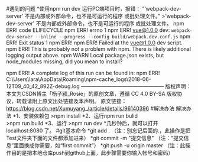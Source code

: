 #遇到的问题
*使用npm run dev 运行PC端项目时，报错： “‘webpack-dev-server’ 不是内部或外部命令，也不是可运行的程序 或批处理文件。”
    >'webpack-dev-server' 不是内部或外部命令，也不是可运行的程序
或批处理文件。
npm ERR! code ELIFECYCLE
npm ERR! errno 1
npm ERR! vue@1.0.0 dev: `webpack-dev-server --inline --progress --config build/webpack.dev.conf.js`
npm ERR! Exit status 1
npm ERR!
npm ERR! Failed at the vue@1.0.0 dev script.
npm ERR! This is probably not a problem with npm. There is likely additional logging output above.
npm WARN Local package.json exists, but node_modules missing, did you mean to install?

npm ERR! A complete log of this run can be found in:
npm ERR! C:\Users\lara\AppData\Roaming\npm-cache\_logs\2018-06-12T09_40_42_892Z-debug.log
————————————————
版权声明：本文为CSDN博主「杨子颍_Rosie」的原创文章，遵循 CC 4.0 BY-SA 版权协议，转载请附上原文出处链接及本声明。
原文链接：https://blog.csdn.net/Xumuyang_/article/details/96140396
#解决办法
解决办法
*1、安装依赖包
    >npm install
*2、运行npm run bulid  
    >npm run build
*3、运行
    >npm run dev
*几秒钟后，就可以打开localhost:8080 了。
#git基本命令
*git add .        （注：别忘记后面的.，此操作是把Test文件夹下面的文件都添加进来）
*git commit  -m  "提交信息"  （注：“提交信息”里面换成你需要，如“first commit”）
*git push -u origin master   （注：此操作目的是把本地仓库push到github上面，此步骤需要你输入帐号和密码）

